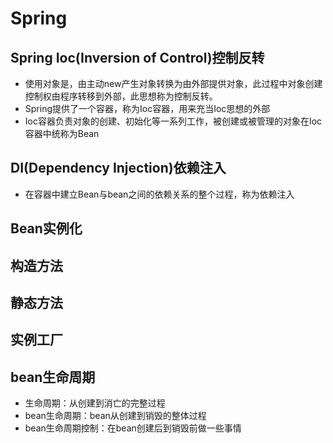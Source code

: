 # Spring

## Spring Ioc(Inversion of Control)控制反转

* 使用对象是，由主动new产生对象转换为由外部提供对象，此过程中对象创建控制权由程序转移到外部，此思想称为控制反转。
* Spring提供了一个容器，称为Ioc容器，用来充当Ioc思想的外部
* Ioc容器负责对象的创建、初始化等一系列工作，被创建或被管理的对象在Ioc容器中统称为Bean

## DI(Dependency Injection)依赖注入

* 在容器中建立Bean与bean之间的依赖关系的整个过程，称为依赖注入

## Bean实例化

## 构造方法

## 静态方法

## 实例工厂

## bean生命周期

* 生命周期：从创建到消亡的完整过程
* bean生命周期：bean从创建到销毁的整体过程
* bean生命周期控制：在bean创建后到销毁前做一些事情
